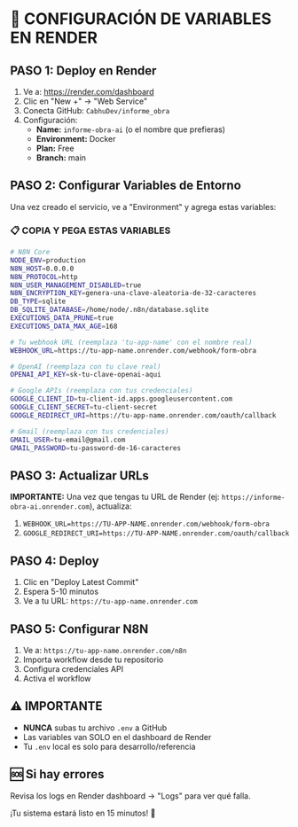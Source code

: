 # 🚀 CONFIGURACIÓN DE VARIABLES EN RENDER

## PASO 1: Deploy en Render

1. Ve a: https://render.com/dashboard
2. Clic en "New +" → "Web Service"
3. Conecta GitHub: `CabhuDev/informe_obra`
4. Configuración:
   - **Name:** `informe-obra-ai` (o el nombre que prefieras)
   - **Environment:** Docker
   - **Plan:** Free
   - **Branch:** main

## PASO 2: Configurar Variables de Entorno

Una vez creado el servicio, ve a "Environment" y agrega estas variables:

### 📋 COPIA Y PEGA ESTAS VARIABLES

```bash
# N8N Core
NODE_ENV=production
N8N_HOST=0.0.0.0
N8N_PROTOCOL=http
N8N_USER_MANAGEMENT_DISABLED=true
N8N_ENCRYPTION_KEY=genera-una-clave-aleatoria-de-32-caracteres
DB_TYPE=sqlite
DB_SQLITE_DATABASE=/home/node/.n8n/database.sqlite
EXECUTIONS_DATA_PRUNE=true
EXECUTIONS_DATA_MAX_AGE=168

# Tu webhook URL (reemplaza 'tu-app-name' con el nombre real)
WEBHOOK_URL=https://tu-app-name.onrender.com/webhook/form-obra

# OpenAI (reemplaza con tu clave real)
OPENAI_API_KEY=sk-tu-clave-openai-aqui

# Google APIs (reemplaza con tus credenciales)
GOOGLE_CLIENT_ID=tu-client-id.apps.googleusercontent.com
GOOGLE_CLIENT_SECRET=tu-client-secret
GOOGLE_REDIRECT_URI=https://tu-app-name.onrender.com/oauth/callback

# Gmail (reemplaza con tus credenciales)
GMAIL_USER=tu-email@gmail.com
GMAIL_PASSWORD=tu-password-de-16-caracteres
```

## PASO 3: Actualizar URLs

**IMPORTANTE:** Una vez que tengas tu URL de Render (ej: `https://informe-obra-ai.onrender.com`), actualiza:

1. `WEBHOOK_URL=https://TU-APP-NAME.onrender.com/webhook/form-obra`
2. `GOOGLE_REDIRECT_URI=https://TU-APP-NAME.onrender.com/oauth/callback`

## PASO 4: Deploy

1. Clic en "Deploy Latest Commit"
2. Espera 5-10 minutos
3. Ve a tu URL: `https://tu-app-name.onrender.com`

## PASO 5: Configurar N8N

1. Ve a: `https://tu-app-name.onrender.com/n8n`
2. Importa workflow desde tu repositorio
3. Configura credenciales API
4. Activa el workflow

## ⚠️ IMPORTANTE

- **NUNCA** subas tu archivo `.env` a GitHub
- Las variables van SOLO en el dashboard de Render
- Tu `.env` local es solo para desarrollo/referencia

## 🆘 Si hay errores

Revisa los logs en Render dashboard → "Logs" para ver qué falla.

¡Tu sistema estará listo en 15 minutos! 🎉
